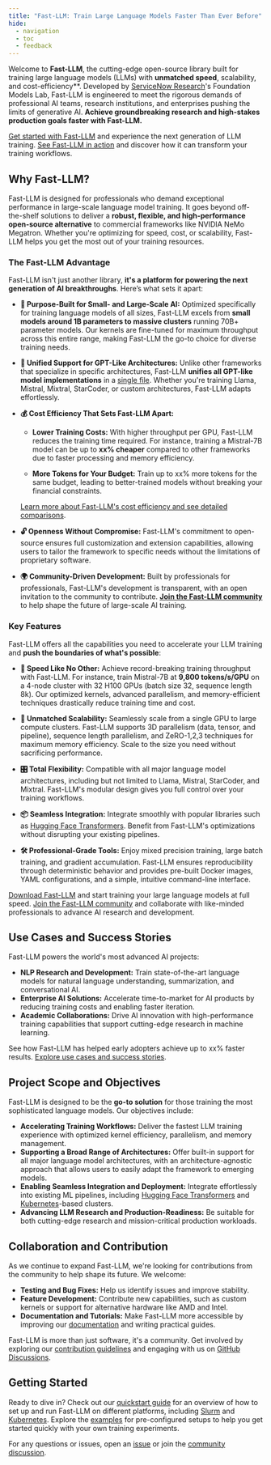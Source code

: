 ```yaml
---
title: "Fast-LLM: Train Large Language Models Faster Than Ever Before"
hide:
  - navigation
  - toc
  - feedback
---
```


Welcome to **Fast-LLM**, the cutting-edge open-source library built for training large language models (LLMs) with **unmatched speed**, scalability, and cost-efficiency**. Developed by [ServiceNow Research](https://www.servicenow.com/research/)'s Foundation Models Lab, Fast-LLM is engineered to meet the rigorous demands of professional AI teams, research institutions, and enterprises pushing the limits of generative AI. **Achieve groundbreaking research and high-stakes production goals faster with Fast-LLM.**

[Get started with Fast-LLM](quickstart.md) and experience the next generation of LLM training. [See Fast-LLM in action](in-action.md) and discover how it can transform your training workflows.

## Why Fast-LLM?

Fast-LLM is designed for professionals who demand exceptional performance in large-scale language model training. It goes beyond off-the-shelf solutions to deliver a **robust, flexible, and high-performance open-source alternative** to commercial frameworks like NVIDIA NeMo Megatron. Whether you're optimizing for speed, cost, or scalability, Fast-LLM helps you get the most out of your training resources.

### The Fast-LLM Advantage

Fast-LLM isn't just another library, **it's a platform for powering the next generation of AI breakthroughs**. Here’s what sets it apart:

- **🚀 Purpose-Built for Small- and Large-Scale AI:** Optimized specifically for training language models of all sizes, Fast-LLM excels from **small models around 1B parameters to massive clusters** running 70B+ parameter models. Our kernels are fine-tuned for maximum throughput across this entire range, making Fast-LLM the go-to choice for diverse training needs.

- **🧠 Unified Support for GPT-Like Architectures:** Unlike other frameworks that specialize in specific architectures, Fast-LLM **unifies all GPT-like model implementations** in a [single file](https://github.com/ServiceNow/Fast-LLM/blob/main/fast_llm/models/gpt/model.py). Whether you're training Llama, Mistral, Mixtral, StarCoder, or custom architectures, Fast-LLM adapts effortlessly.

- **💰 Cost Efficiency That Sets Fast-LLM Apart:**

  - **Lower Training Costs:** With higher throughput per GPU, Fast-LLM reduces the training time required. For instance, training a Mistral-7B model can be up to **xx% cheaper** compared to other frameworks due to faster processing and memory efficiency.

  - **More Tokens for Your Budget:** Train up to xx% more tokens for the same budget, leading to better-trained models without breaking your financial constraints.

  [Learn more about Fast-LLM's cost efficiency and see detailed comparisons](cost-efficiency.md).

- **🔓 Openness Without Compromise:** Fast-LLM's commitment to open-source ensures full customization and extension capabilities, allowing users to tailor the framework to specific needs without the limitations of proprietary software.

- **🌍 Community-Driven Development:** Built by professionals for professionals, Fast-LLM's development is transparent, with an open invitation to the community to contribute. [**Join the Fast-LLM community**](community/join-us) to help shape the future of large-scale AI training.

### Key Features

Fast-LLM offers all the capabilities you need to accelerate your LLM training and **push the boundaries of what's possible**:

- **🚀 Speed Like No Other:** Achieve record-breaking training throughput with Fast-LLM. For instance, train Mistral-7B at **9,800 tokens/s/GPU** on a 4-node cluster with 32 H100 GPUs (batch size 32, sequence length 8k). Our optimized kernels, advanced parallelism, and memory-efficient techniques drastically reduce training time and cost.

- **📡 Unmatched Scalability:** Seamlessly scale from a single GPU to large compute clusters. Fast-LLM supports 3D parallelism (data, tensor, and pipeline), sequence length parallelism, and ZeRO-1,2,3 techniques for maximum memory efficiency. Scale to the size you need without sacrificing performance.

- **🎛️ Total Flexibility:** Compatible with all major language model architectures, including but not limited to Llama, Mistral, StarCoder, and Mixtral. Fast-LLM's modular design gives you full control over your training workflows.

- **📦 Seamless Integration:** Integrate smoothly with popular libraries such as [Hugging Face Transformers](https://huggingface.co/transformers). Benefit from Fast-LLM's optimizations without disrupting your existing pipelines.

- **🛠️ Professional-Grade Tools:** Enjoy mixed precision training, large batch training, and gradient accumulation. Fast-LLM ensures reproducibility through deterministic behavior and provides pre-built Docker images, YAML configurations, and a simple, intuitive command-line interface.

[Download Fast-LLM](https://github.com/ServiceNow/Fast-LLM/releases) and start training your large language models at full speed. [Join the Fast-LLM community](community/join-us) and collaborate with like-minded professionals to advance AI research and development.

## Use Cases and Success Stories

Fast-LLM powers the world's most advanced AI projects:

- **NLP Research and Development:** Train state-of-the-art language models for natural language understanding, summarization, and conversational AI.
- **Enterprise AI Solutions:** Accelerate time-to-market for AI products by reducing training costs and enabling faster iteration.
- **Academic Collaborations:** Drive AI innovation with high-performance training capabilities that support cutting-edge research in machine learning.

See how Fast-LLM has helped early adopters achieve up to xx% faster results. [Explore use cases and success stories](success-stories).

## Project Scope and Objectives

Fast-LLM is designed to be the **go-to solution** for those training the most sophisticated language models. Our objectives include:

- **Accelerating Training Workflows:** Deliver the fastest LLM training experience with optimized kernel efficiency, parallelism, and memory management.
- **Supporting a Broad Range of Architectures:** Offer built-in support for all major language model architectures, with an architecture-agnostic approach that allows users to easily adapt the framework to emerging models.
- **Enabling Seamless Integration and Deployment:** Integrate effortlessly into existing ML pipelines, including [Hugging Face Transformers](https://huggingface.co/transformers) and [Kubernetes](https://kubernetes.io)-based clusters.
- **Advancing LLM Research and Production-Readiness:** Be suitable for both cutting-edge research and mission-critical production workloads.

## Collaboration and Contribution

As we continue to expand Fast-LLM, we're looking for contributions from the community to help shape its future. We welcome:

- **Testing and Bug Fixes:** Help us identify issues and improve stability.
- **Feature Development:** Contribute new capabilities, such as custom kernels or support for alternative hardware like AMD and Intel.
- **Documentation and Tutorials:** Make Fast-LLM more accessible by improving our [documentation](https://servicenow.github.io/Fast-LLM) and writing practical guides.

Fast-LLM is more than just software, it's a community. Get involved by exploring our [contribution guidelines](https://github.com/ServiceNow/Fast-LLM/CONTRIBUTING.md) and engaging with us on [GitHub Discussions](https://github.com/ServiceNow/Fast-LLM/discussions).

## Getting Started

Ready to dive in? Check out our [quickstart guide](quickstart.md) for an overview of how to set up and run Fast-LLM on different platforms, including [Slurm](https://slurm.schedmd.com) and [Kubernetes](https://kubernetes.io). Explore the [examples](https://github.com/ServiceNow/Fast-LLM/tree/main/examples) for pre-configured setups to help you get started quickly with your own training experiments.

For any questions or issues, open an [issue](https://github.com/ServiceNow/Fast-LLM/issues) or join the [community discussion](https://github.com/ServiceNow/Fast-LLM/discussions).
